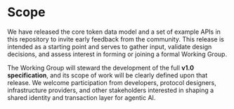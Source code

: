 # Scope

We have released the core token data model and a set of example APIs in this 
repository to invite early feedback from the community. This release is intended
as a starting point and serves to gather input, validate design decisions, and
assess interest in forming or joining a formal Working Group.

The Working Group will steward the development of the full **v1.0 specification**,
and its scope of work will be clearly defined upon that release. We welcome
participation from developers, protocol designers, infrastructure providers, and
other stakeholders interested in shaping a shared identity and transaction layer
for agentic AI.
